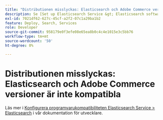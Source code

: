 ```yaml
---
title: "Distributionen misslyckas: Elasticsearch och Adobe Commerce versioner är inte kompatibla"
description: Se [Set up Elasticsearch Service &gt; Elasticsearch software compatibility](https://devdocs.magento.com/guides/v2.3/cloud/project/project-conf-files_services-elastic.html#elasticsearch-software-compatibility) i utvecklardokumentationen.
exl-id: 7021df62-627c-45cf-a2f2-07c1a29ba1b2
feature: Deploy, Search, Services
role: Developer
source-git-commit: 958179e0f3efe08e65ea8b0c4c4e1015e3c5bb76
workflow-type: tm+mt
source-wordcount: '50'
ht-degree: 0%

---
```


# Distributionen misslyckas: Elasticsearch och Adobe Commerce versioner är inte kompatibla

Läs mer i [Konfigurera programvarukompatibiliteten Elasticsearch Service > Elasticsearch](https://devdocs.magento.com/guides/v2.3/cloud/project/project-conf-files_services-elastic.html#elasticsearch-software-compatibility) i vår dokumentation för utvecklare.
